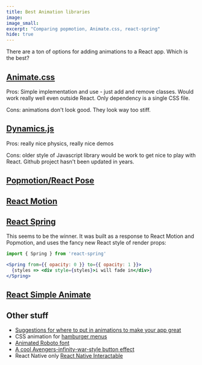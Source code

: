 ```yaml
---
title: Best Animation libraries
image:
image_small:
excerpt: "Comparing popmotion, Animate.css, react-spring"
hide: true
---
```


There are a ton of options for adding animations to a React app. Which is the best?

## [Animate.css](https://github.com/daneden/animate.css)

Pros: Simple implementation and use - just add and remove classes. Would work really well even outside React. Only dependency is a single CSS file.

Cons: animations don't look good. They look way too stiff.

## [Dynamics.js](http://dynamicsjs.com/)

Pros: really nice physics, really nice demos

Cons: older style of Javascript library would be work to get nice to play with React. Github project hasn't been updated in years.

## [Popmotion/React Pose](https://popmotion.io/)

## [React Motion](https://github.com/chenglou/react-motion)

## [React Spring](https://github.com/drcmda/react-spring)

This seems to be the winner. It was built as a response to React Motion and Popmotion, and uses the fancy new React style of render props:

```jsx
import { Spring } from 'react-spring'

<Spring from={{ opacity: 0 }} to={{ opacity: 1 }}>
  {styles => <div style={styles}>i will fade in</div>}
</Spring>
```

## [React Simple Animate](https://github.com/bluebill1049/react-simple-animate)



## Other stuff

* [Suggestions for where to put in animations to make your app great](https://uxdesign.cc/good-to-great-ui-animation-tips-7850805c12e5)
* CSS animation for [hamburger menus](https://jonsuh.com/hamburgers/)
* [Animated Roboto font](https://medium.com/sketch-app-sources/roboto-bold-animated-a-free-animated-svg-alphabet-d6519fcc903d)
* [A cool Avengers-infinity-war-style button effect](https://github.com/transitive-bullshit/react-particle-effect-button)
* React Native only [React Native Interactable](https://github.com/wix/react-native-interactable)
